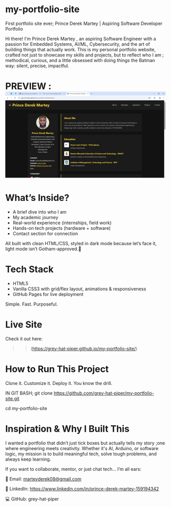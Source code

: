 # my-portfolio-site
First portfolio site ever; 
Prince Derek Martey | Aspiring Software Developer Portfolio

Hi there! I'm Prince Derek Martey , an aspiring Software Engineer with a passion for Embedded Systems, AI/ML, Cybersecurity, and the art of building things that actually work.
This is my personal portfolio website, crafted not just to showcase my skills and projects, but to reflect who I am ; methodical, curious, and a little obsessed with doing things the Batman way: silent, precise, impactful.

# PREVIEW : ![Portfolio Screenshot](assets/preview.png)
# What’s Inside?

- A brief dive into who I am
- My academic journey
- Real-world experience (internships, field work)
- Hands-on tech projects (hardware + software)
- Contact section for connection

All built with clean HTML/CSS, styled in dark mode because let’s face it, light mode isn’t Gotham-approved.🤣

# Tech Stack

- HTML5  
- Vanilla CSS3 with grid/flex layout, animations & responsiveness  
- GitHub Pages for live deployment

Simple. Fast. Purposeful.

# Live Site

Check it out here:  
>>(https://grey-hat-piper.github.io/my-portfolio-site/)

# How to Run This Project

Clone it. Customize it. Deploy it. You know the drill.

IN GIT BASH;
git clone https://github.com/grey-hat-piper/my-portfolio-site.git

cd my-portfolio-site

# Inspiration & Why I Built This
I wanted a portfolio that didn’t just tick boxes but actually tells my story ;one where engineering meets creativity. Whether it's AI, Arduino, or software logic, my mission is to build meaningful tech, solve tough problems, and always keep learning.

If you want to collaborate, mentor, or just chat tech... I’m all ears:

📧 Email: marteyderek08@gmail.com

💼 LinkedIn: https://www.linkedin.com/in/prince-derek-martey-159194342

💻 GitHub: grey-hat-piper
